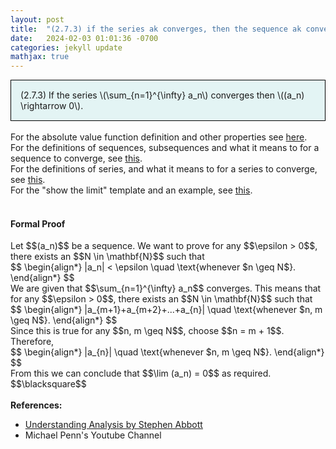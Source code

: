 ```yaml
---
layout: post
title:  "(2.7.3) if the series ak converges, then the sequence ak converges to 0"
date:   2024-02-03 01:01:36 -0700
categories: jekyll update
mathjax: true
---
```

<div style="background-color: #E3F4F4; padding: 15px 15px 15px 15px; border:1px solid black;">
  (2.7.3) If the series \(\sum_{n=1}^{\infty} a_n\) converges then \((a_n) \rightarrow 0\).
</div>
<br>
<!------------------------------------------------------------------------------------>
For the absolute value function definition and other properties see <a href="https://strncat.github.io/jekyll/update/2024/05/26/analysis-absolute-value-properties.html">here</a>.
<br>
For the definitions of sequences, subsequences and what it means to for a sequence to converge, see <a href="https://strncat.github.io/jekyll/update/2024/05/21/analysis-seq-definitions.html">this</a>.
<br>
For the definitions of series, and what it means to for a series to converge, see <a href="https://strncat.github.io/jekyll/update/2024/06/10/analysis-series-definitions.html">this</a>.
<br>
For the "show the limit" template and an example, see <a href="https://strncat.github.io/jekyll/update/2024/05/12/analysis-seq-limit-template.html">this</a>.
<br> 
<br>
<!------------------------------------------------------------------------------------>
<h4><b>Formal Proof</b></h4>
Let $$(a_n)$$ be a sequence. We want to prove for any $$\epsilon > 0$$, there exists an $$N \in \mathbf{N}$$ such that  
<div>
$$
\begin{align*}
|a_n| < \epsilon \quad \text{whenever $n \geq N$}.
\end{align*}
$$
</div>
We are given that $$\sum_{n=1}^{\infty} a_n$$ converges. This means that for any $$\epsilon > 0$$, there exists an $$N \in \mathbf{N}$$ such that 
<div>
$$
\begin{align*}
|a_{m+1}+a_{m+2}+...+a_{n}| \quad \text{whenever $n, m \geq N$}.
\end{align*}
$$
</div>
Since this is true for any $$n, m \geq N$$, choose $$n = m + 1$$. Therefore, 
<div>
$$
\begin{align*}
|a_{n}| \quad \text{whenever $n, m \geq N$}.
\end{align*}
$$
</div>
From this we can conclude that $$\lim (a_n) = 0$$ as required. $$\blacksquare$$
<br>
<br>
<!------------------------------------------------------------------------------------>
<b>References:</b>
<ul>
<li><a href="https://www.amazon.com/Understanding-Analysis-Undergraduate-Texts-Mathematics/dp/1493927116">Understanding Analysis by Stephen Abbott</a></li>
<li><a href="https://www.youtube.com/watch?v=wTq6HI9w4n8"></a>Michael Penn's Youtube Channel</li>
</ul>